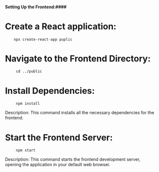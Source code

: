 #### Setting Up the Frontend:####


# Create a React application:
        npx create-react-app puplic

# Navigate to the Frontend Directory:
         cd ../public
# Install Dependencies:
         npm install
Description: This command installs all the necessary dependencies for the frontend.

# Start the Frontend Server:
         npm start
Description: This command starts the frontend development server, opening the application in your default web browser.
